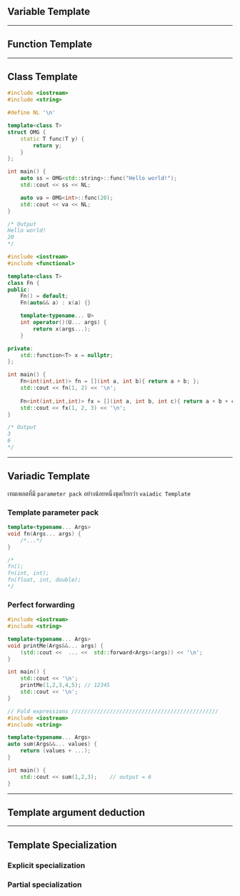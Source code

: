## Variable Template
---
## Function Template
---
## Class Template
```c++
#include <iostream>
#include <string>

#define NL '\n'

template<class T>
struct OMG {
    static T func(T y) {
        return y;
    }
};

int main() {
    auto ss = OMG<std::string>::func("Hello world!");
    std::cout << ss << NL;

    auto va = OMG<int>::func(20);
    std::cout << va << NL;
}

/* Output
Hello world!
20
*/
```

```c++
#include <iostream>
#include <functional>

template<class T>
class Fn {
public:
    Fn() = default;
    Fn(auto&& a) : x(a) {}

    template<typename... U>
    int operator()(U... args) {
        return x(args...);
    }

private:
    std::function<T> x = nullptr;
};

int main() {
    Fn<int(int,int)> fn = [](int a, int b){ return a + b; };
    std::cout << fn(1, 2) << '\n';
    
    Fn<int(int,int,int)> fx = [](int a, int b, int c){ return a + b + c; };
    std::cout << fx(1, 2, 3) << '\n';
}

/* Output
3
6
*/
```
---
## Variadic Template
เทมเพลตที่มี `parameter pack` อย่างน้อยหนึ่งชุดเรียกว่า `vaiadic Template`

###	Template parameter pack
```c++
template<typename... Args>
void fn(Args... args) {
	/*...*/
}

/*
fn();
fn(int, int);
fn(float, int, double);
*/
```
### Perfect forwarding
```c++
#include <iostream>
#include <string>

template<typename... Args>
void printMe(Args&&... args) {
    (std::cout <<  ... <<  std::forward<Args>(args)) << '\n';
}

int main() {
    std::cout << '\n';
    printMe(1,2,3,4,5);	// 12345
    std::cout << '\n';
}

// Fold expressions //////////////////////////////////////////////
#include <iostream>
#include <string>

template<typename... Args>
auto sum(Args&&... values) {
    return (values + ...);
}

int main() {
    std::cout << sum(1,2,3);	// output = 6
}
```
---
## Template argument deduction
---
## Template Specialization
###	Explicit specialization
###	Partial specialization